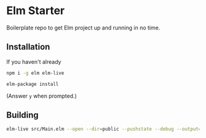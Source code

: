 # Elm Starter

Boilerplate repo to get Elm project up and running in no time.

## Installation

If you haven't already

```bash
npm i -g elm elm-live
```

```bash
elm-package install
```

(Answer `y` when prompted.)


## Building

```bash
elm-live src/Main.elm --open --dir=public --pushstate --debug --output=public/elm.js
```
